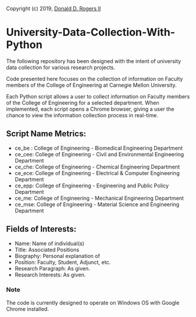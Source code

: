 Copyright (c) 2019, [Donald D. Rogers II](https://www.linkedin.com/in/donaldrogersii/)

# University-Data-Collection-With-Python
The following repository has been designed with the intent of university data collection for various research projects.

Code presented here focuses on the collection of information on Faculty members of the College of Engineering at Carnegie Mellon University. 

Each Python script allows a user to collect information on Faculty members of the College of Engineering for a selected department. When implemented, each script opens a Chrome browser, giving a user the chance to view the information collection process in real-time. 

## Script Name Metrics:
- ce_be : College of Engineering - Biomedical Engineering Department
- ce_cee: College of Engineering - Civil and Environmental Engineering Department
- ce_che: College of Engineering - Chemical Engineering Department
- ce_ece: College of Engineering - Electrical & Computer Engineering Department
- ce_epp: College of Engineering - Engineering and Public Policy Department
- ce_me:  College of Engineering - Mechanical Engineering Department
- ce_mse: College of Engineering - Material Science and Engineering Department

## Fields of Interests: 
- Name: Name of individual(s)
- Title: Associated Positions
- Biography: Personal explanation of 
- Position: Faculty, Student, Adjunct, etc.
- Research Paragraph: As given.
- Research Interests: As given.

### Note
The code is currently designed to operate on Windows OS with Google Chrome installed. 
